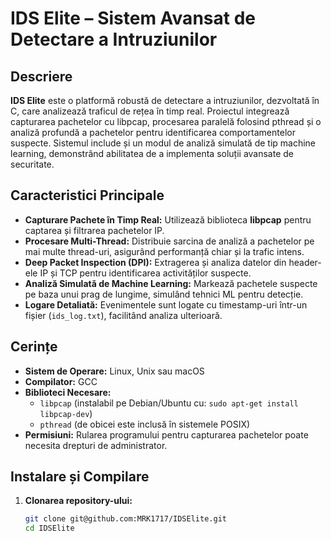 # IDS Elite – Sistem Avansat de Detectare a Intruziunilor

## Descriere
**IDS Elite** este o platformă robustă de detectare a intruziunilor, dezvoltată în C, care analizează traficul de rețea în timp real. 
Proiectul integrează capturarea pachetelor cu libpcap, procesarea paralelă folosind pthread și o analiză profundă a pachetelor pentru identificarea comportamentelor suspecte. 
Sistemul include și un modul de analiză simulată de tip machine learning, demonstrând abilitatea de a implementa soluții avansate de securitate.

## Caracteristici Principale
- **Capturare Pachete în Timp Real:** Utilizează biblioteca **libpcap** pentru captarea și filtrarea pachetelor IP.
- **Procesare Multi-Thread:** Distribuie sarcina de analiză a pachetelor pe mai multe thread-uri, asigurând performanță chiar și la trafic intens.
- **Deep Packet Inspection (DPI):** Extragerea și analiza datelor din header-ele IP și TCP pentru identificarea activităților suspecte.
- **Analiză Simulată de Machine Learning:** Markează pachetele suspecte pe baza unui prag de lungime, simulând tehnici ML pentru detecție.
- **Logare Detaliată:** Evenimentele sunt logate cu timestamp-uri într-un fișier (`ids_log.txt`), facilitând analiza ulterioară.

## Cerințe
- **Sistem de Operare:** Linux, Unix sau macOS
- **Compilator:** GCC
- **Biblioteci Necesare:**  
  - `libpcap` (instalabil pe Debian/Ubuntu cu: `sudo apt-get install libpcap-dev`)
  - `pthread` (de obicei este inclusă în sistemele POSIX)
- **Permisiuni:** Rularea programului pentru capturarea pachetelor poate necesita drepturi de administrator.

## Instalare și Compilare
1. **Clonarea repository-ului:**
   ```bash
   git clone git@github.com:MRK1717/IDSElite.git
   cd IDSElite
